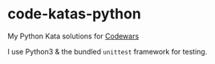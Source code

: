 # code-katas-python

My Python Kata solutions for [Codewars](https://www.codewars.com/)

I use Python3 & the bundled `unittest` framework for testing.
